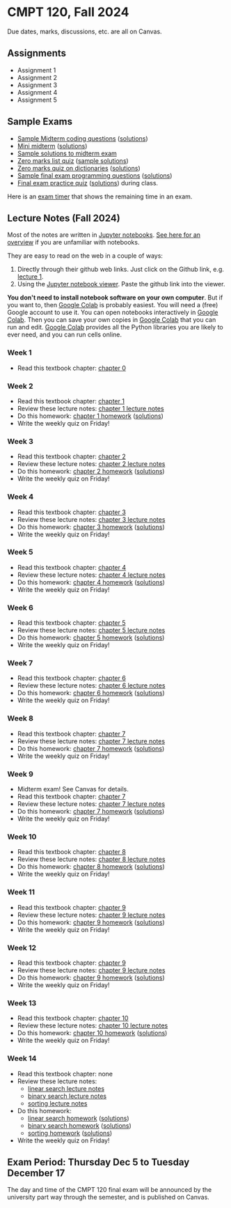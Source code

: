 # CMPT 120, Fall 2024

Due dates, marks, discussions, etc. are all on Canvas.

## Assignments

- Assignment 1
- Assignment 2
- Assignment 3
- Assignment 4
- Assignment 5

## Sample Exams

- [Sample Midterm coding questions](exams/120-D400midterm_coding_sample_fall2022.pdf) ([solutions](exams/120-D400midterm_coding_sample_fall2022_sol.pdf))
- [Mini midterm](exams/120-D400mini_midterm1_fall2022.pdf) ([solutions](exams/120-D400mini_midterm1_fall2022_sol.pdf))
- [Sample solutions to midterm exam](exams/120-D400midterm1_fall2022_sample_solutions.pdf)
- [Zero marks list quiz](exams/zeroMarksListQuiz.pdf) ([sample solutions](exams/zeroMarksListQuiz_sol.pdf))
- [Zero marks quiz on dictionaries](exams/zeroMarksDictQuiz.pdf) ([solutions](exams/zeroMarksDictQuiz_sol.pdf))
- [Sample final exam programming questions](exams/120-D400final_coding_sample_fall2022.pdf) ([solutions](exams/120-D400final_coding_sample_fall2022_sol.pdf))
- [Final exam practice quiz](exams/120-D400final_practice_quiz.pdf)
([solutions](exams/120-D400final_practice_quiz_sol.pdf)) during class.

Here is an [exam timer](https://tjd1234.github.io/examclock/examclock.html)
that shows the remaining time in an exam.

## Lecture Notes (Fall 2024)

Most of the notes are written in [Jupyter notebooks](https://jupyter.org/). [See
here for an
overview](https://colab.research.google.com/github/AllenDowney/ThinkPython/blob/v3/chapters/jupyter_intro.ipynb)
if you are unfamiliar with notebooks.

They are easy to read on the web in a couple of ways:

1. Directly through their github web links. Just click on the Github link, e.g.
   [lecture 1](lectures/lecture1/lecture1notes.md).
2. Using the [Jupyter notebook viewer](https://nbviewer.jupyter.org/). Paste the
   github link into the viewer.

**You don't need to install notebook software on your own computer**. But if you
want to, then [Google Colab](https://colab.research.google.com/) is probably
easiest. You will need a (free) Google account to use it. You can open notebooks
interactively in [Google Colab](https://colab.research.google.com/). Then you
can save your own copies in [Google Colab](https://colab.research.google.com/)
that you can run and edit. [Google Colab](https://colab.research.google.com/)
provides all the Python libraries you are likely to ever need, and you can run
cells online.

### Week 1

- Read this textbook chapter: [chapter 0](textbook/chp00.ipynb)

### Week 2

- Read this textbook chapter: [chapter 1](textbook/chp01.ipynb)
- Review these lecture notes: [chapter 1 lecture notes](lecture_notes/chapter1/chapter1_lecture.ipynb)
- Do this homework: [chapter 1 homework](lecture_notes/chapter1/homework1.ipynb) ([solutions](lecture_notes/chapter1/homework1_sol.ipynb))
- Write the weekly quiz on Friday!

### Week 3

- Read this textbook chapter: [chapter 2](textbook/chp02.ipynb)
- Review these lecture notes: [chapter 2 lecture notes](lecture_notes/chapter2/chapter2_lecture.ipynb)
- Do this homework: [chapter 2 homework](lecture_notes/chapter2/homework2.ipynb) ([solutions](lecture_notes/chapter2/homework2_sol.ipynb))
- Write the weekly quiz on Friday!

### Week 4

- Read this textbook chapter: [chapter 3](textbook/chp03.ipynb)
- Review these lecture notes: [chapter 3 lecture notes](lecture_notes/chapter3/chapter3_lecture.ipynb)
- Do this homework: [chapter 3 homework](lecture_notes/chapter3/homework3.ipynb) ([solutions](lecture_notes/chapter3/homework3_sol.ipynb))
- Write the weekly quiz on Friday!

### Week 5

- Read this textbook chapter: [chapter 4](textbook/chp04.ipynb)
- Review these lecture notes: [chapter 4 lecture notes](lecture_notes/chapter4/chapter4_lecture.ipynb)
- Do this homework: [chapter 4 homework](lecture_notes/chapter4/homework4.ipynb) ([solutions](lecture_notes/chapter4/homework4_sol.ipynb))
- Write the weekly quiz on Friday!

### Week 6

- Read this textbook chapter: [chapter 5](textbook/chp05.ipynb)
- Review these lecture notes: [chapter 5 lecture notes](lecture_notes/chapter5/chapter5_lecture.ipynb)
- Do this homework: [chapter 5 homework](lecture_notes/chapter5/homework5.ipynb) ([solutions](lecture_notes/chapter5/homework5_sol.ipynb))
- Write the weekly quiz on Friday!

### Week 7

- Read this textbook chapter: [chapter 6](textbook/chp06.ipynb)
- Review these lecture notes: [chapter 6 lecture notes](lecture_notes/chapter6/chapter6_lecture.ipynb)
- Do this homework: [chapter 6 homework](lecture_notes/chapter6/homework6.ipynb) ([solutions](lecture_notes/chapter6/homework6_sol.ipynb))
- Write the weekly quiz on Friday!

### Week 8

- Read this textbook chapter: [chapter 7](textbook/chp07.ipynb)
- Review these lecture notes: [chapter 7 lecture notes](lecture_notes/chapter7/chapter7_lecture.ipynb)
- Do this homework: [chapter 7 homework](lecture_notes/chapter7/homework7.ipynb) ([solutions](lecture_notes/chapter7/homework7_sol.ipynb))
- Write the weekly quiz on Friday!

### Week 9

- Midterm exam! See Canvas for details.
- Read this textbook chapter: [chapter 7](textbook/chp07.ipynb)
- Review these lecture notes: [chapter 7 lecture notes](lecture_notes/chapter7/chapter7_lecture.ipynb)
- Do this homework: [chapter 7 homework](lecture_notes/chapter7/homework7.ipynb) ([solutions](lecture_notes/chapter7/homework7_sol.ipynb))
- Write the weekly quiz on Friday!

### Week 10

- Read this textbook chapter: [chapter 8](textbook/chp08.ipynb)
- Review these lecture notes: [chapter 8 lecture notes](lecture_notes/chapter8/chapter8_lecture.ipynb)
- Do this homework: [chapter 8 homework](lecture_notes/chapter8/homework8.ipynb) ([solutions](lecture_notes/chapter8/homework8_sol.ipynb))
- Write the weekly quiz on Friday!

### Week 11

- Read this textbook chapter: [chapter 9](textbook/chp09.ipynb)
- Review these lecture notes: [chapter 9 lecture notes](lecture_notes/chapter9/chapter9_lecture.ipynb)
- Do this homework: [chapter 9 homework](lecture_notes/chapter9/homework9.ipynb) ([solutions](lecture_notes/chapter9/homework9_sol.ipynb))
- Write the weekly quiz on Friday!

### Week 12

- Read this textbook chapter: [chapter 9](textbook/chp09.ipynb)
- Review these lecture notes: [chapter 9 lecture notes](lecture_notes/chapter9/chapter9_lecture.ipynb)
- Do this homework: [chapter 9 homework](lecture_notes/chapter9/homework9.ipynb) ([solutions](lecture_notes/chapter9/homework9_sol.ipynb))
- Write the weekly quiz on Friday!

### Week 13

- Read this textbook chapter: [chapter 10](textbook/chp10.ipynb)
- Review these lecture notes: [chapter 10 lecture notes](lecture_notes/chapter10/chapter10_lecture.ipynb)
- Do this homework: [chapter 10 homework](lecture_notes/chapter10/homework10.ipynb) ([solutions](lecture_notes/chapter10/homework10_sol.ipynb))
- Write the weekly quiz on Friday!

### Week 14

- Read this textbook chapter: none
- Review these lecture notes: 
  - [linear search lecture notes](lecture_notes/chapter_algorithms/alg1_linear_search/alg1_linear_search.ipynb)
  - [binary search lecture notes](lecture_notes/chapter_algorithms/alg2_binary_search/alg2_binary_search.ipynb)
  - [sorting lecture notes](lecture_notes/chapter_algorithms/alg3_sorting/alg3_sorting.ipynb)
- Do this homework:
   - [linear search homework](lecture_notes/chapter_algorithms/alg1_linear_search/alg1_linear_search_homework.ipynb) ([solutions](lecture_notes/chapter_algorithms/alg1_linear_search/alg1_linear_search_homework_sol.ipynb))
   - [binary search homework](lecture_notes/chapter_algorithms/alg2_binary_search/alg2_binary_search_homework.ipynb) ([solutions](lecture_notes/chapter_algorithms/alg2_binary_search/alg2_binary_search_homework_sol.ipynb))
   - [sorting homework](lecture_notes/chapter_algorithms/alg3_sorting/alg3_sorting_homework.ipynb) ([solutions](lecture_notes/chapter_algorithms/alg3_sorting/alg3_sorting_homework_sol.ipynb))
- Write the weekly quiz on Friday!

## Exam Period: Thursday Dec 5 to Tuesday December 17

The day and time of the CMPT 120 final exam will be announced by the university
part way through the semester, and is published on Canvas.
